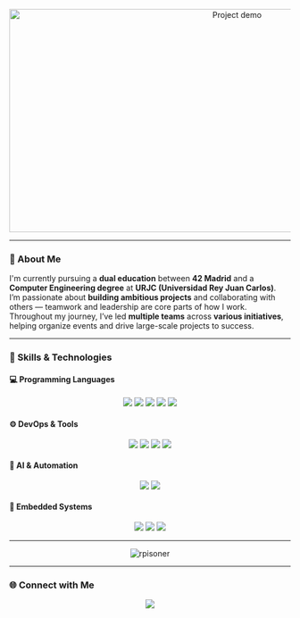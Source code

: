 <!-- Banner with video -->
<p align="center">
  <img src="/assets/banner.gif" alt="Project demo" width="800" height="400" />
</p>

---

### 🚀 About Me

I'm currently pursuing a **dual education** between **42 Madrid** and a **Computer Engineering degree** at **URJC (Universidad Rey Juan Carlos)**.  
I’m passionate about **building ambitious projects** and collaborating with others — teamwork and leadership are core parts of how I work.  
Throughout my journey, I’ve led **multiple teams** across **various initiatives**, helping organize events and drive large-scale projects to success.

---

### 🧠 Skills & Technologies

#### 💻 Programming Languages
<p align="center">
  <img src="https://img.shields.io/badge/C-00599C?style=for-the-badge&logo=c&logoColor=white"/>
  <img src="https://img.shields.io/badge/C++-00599C?style=for-the-badge&logo=cplusplus&logoColor=white"/>
  <img src="https://img.shields.io/badge/Java-007396?style=for-the-badge&logo=java&logoColor=white"/>
  <img src="https://img.shields.io/badge/Python-3776AB?style=for-the-badge&logo=python&logoColor=white"/>
  <img src="https://img.shields.io/badge/Rust-000000?style=for-the-badge&logo=rust&logoColor=white"/>
</p>

#### ⚙️ DevOps & Tools
<p align="center">
  <img src="https://img.shields.io/badge/Linux-FCC624?style=for-the-badge&logo=linux&logoColor=black"/>
  <img src="https://img.shields.io/badge/Docker-2496ED?style=for-the-badge&logo=docker&logoColor=white"/>
  <img src="https://img.shields.io/badge/Kubernetes-326CE5?style=for-the-badge&logo=kubernetes&logoColor=white"/>
  <img src="https://img.shields.io/badge/Jenkins-D24939?style=for-the-badge&logo=jenkins&logoColor=white"/>
</p>

#### 🤖 AI & Automation
<p align="center">
  <img src="https://img.shields.io/badge/MCP-FF6B6B?style=for-the-badge&logo=brain&logoColor=white"/>
  <img src="https://img.shields.io/badge/n8n-1A1A1A?style=for-the-badge&logo=n8n&logoColor=EA4E3A"/>
</p>

#### 🔧 Embedded Systems
<p align="center">
  <img src="https://img.shields.io/badge/Raspberry%20Pi-A22846?style=for-the-badge&logo=raspberrypi&logoColor=white"/>
  <img src="https://img.shields.io/badge/Arduino-00979D?style=for-the-badge&logo=arduino&logoColor=white"/>
  <img src="https://img.shields.io/badge/ESP32-000000?style=for-the-badge&logo=espressif&logoColor=white"/>
</p>

---

<p align="center"><img align="center" src="https://github-readme-stats.vercel.app/api/top-langs?username=rpisoner&show_icons=true&locale=en&layout=donut" alt="rpisoner" /></p>

---

### 🌐 Connect with Me

<p align="center">
  <a href="https://www.linkedin.com/in/rub%C3%A9n-pisonero-a623a3243/" target="_blank">
    <img src="https://img.shields.io/badge/LinkedIn-0077B5?style=for-the-badge&logo=linkedin&logoColor=white"/>
  </a>
</p>
